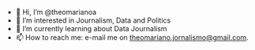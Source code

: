 - 👋 Hi, I’m @theomarianoa
- 👀 I’m interested in Journalism, Data and Politics
- 🌱 I’m currently learning about Data Journalism
- 📫 How to reach me: e-mail me on theomariano.jornalismo@gmail.com.

<!---
theomarianoa/theomarianoa is a ✨ special ✨ repository because its `README.md` (this file) appears on your GitHub profile.
You can click the Preview link to take a look at your changes.
--->
